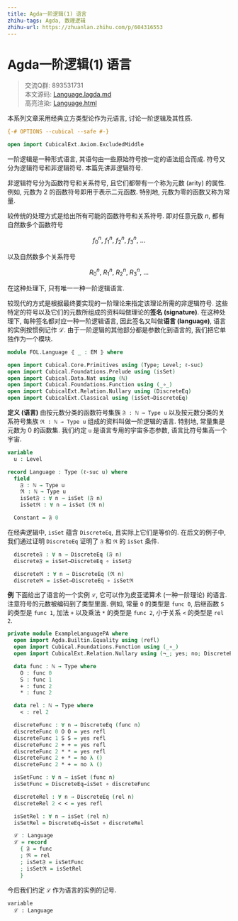 ```yaml
---
title: Agda一阶逻辑(1) 语言
zhihu-tags: Agda, 数理逻辑
zhihu-url: https://zhuanlan.zhihu.com/p/604316553
---
```


# Agda一阶逻辑(1) 语言

> 交流Q群: 893531731  
> 本文源码: [Language.lagda.md](https://github.com/choukh/agda-flypitch/blob/main/src/FOL/Language.lagda.md)  
> 高亮渲染: [Language.html](https://choukh.github.io/agda-flypitch/FOL.Language.html)  

本系列文章采用经典立方类型论作为元语言, 讨论一阶逻辑及其性质.

```agda
{-# OPTIONS --cubical --safe #-}

open import CubicalExt.Axiom.ExcludedMiddle
```

一阶逻辑是一种形式语言, 其语句由一些原始符号按一定的语法组合而成. 符号又分为逻辑符号和非逻辑符号. 本篇先讲非逻辑符号.

非逻辑符号分为函数符号和关系符号, 且它们都带有一个称为元数 (arity) 的属性. 例如, 元数为 2 的函数符号即用于表示二元函数. 特别地, 元数为零的函数又称为常量.

较传统的处理方式是给出所有可能的函数符号和关系符号. 即对任意元数 $n$, 都有自然数多个函数符号

$$f^n_0,\ f^n_1,\ f^n_2,\ f^n_3,\ ...$$

以及自然数多个关系符号

$$R^n_0,\ R^n_1,\ R^n_2,\ R^n_3,\ ...$$

在这种处理下, 只有唯一一种一阶逻辑语言.

较现代的方式是根据最终要实现的一阶理论来指定该理论所需的非逻辑符号. 这些特定的符号以及它们的元数所组成的资料叫做理论的**签名 (signature)**. 在这种处理下, 每种签名都对应一种一阶逻辑语言, 因此签名又叫做**语言 (language)**, 语言的实例按惯例记作 ℒ. 由于一阶逻辑的其他部分都是参数化到语言的, 我们把它单独作为一个模块.

```agda
module FOL.Language ⦃ _ : EM ⦄ where

open import Cubical.Core.Primitives using (Type; Level; ℓ-suc)
open import Cubical.Foundations.Prelude using (isSet)
open import Cubical.Data.Nat using (ℕ)
open import Cubical.Foundations.Function using (_∘_)
open import CubicalExt.Relation.Nullary using (DiscreteEq)
open import CubicalExt.Classical using (isSet→DiscreteEq)
```

**定义 (语言)** 由按元数分类的函数符号集族 `𝔉 : ℕ → Type u` 以及按元数分类的关系符号集族 `ℜ : ℕ → Type u` 组成的资料叫做一阶逻辑的语言. 特别地, 常量集是元数为 0 的函数集. 我们约定 `u` 是语言专用的宇宙多态参数, 语言比符号集高一个宇宙.

```agda
variable
  u : Level

record Language : Type (ℓ-suc u) where
  field
    𝔉 : ℕ → Type u
    ℜ : ℕ → Type u
    isSet𝔉 : ∀ n → isSet (𝔉 n)
    isSetℜ : ∀ n → isSet (ℜ n)

  Constant = 𝔉 0
```

在经典逻辑中, `isSet` 蕴含 `DiscreteEq`, 且实际上它们是等价的. 在后文的例子中, 我们通过证明 `DiscreteEq` 证明了 `𝔉` 和 `ℜ` 的 `isSet` 条件.

```agda
  discrete𝔉 : ∀ n → DiscreteEq (𝔉 n)
  discrete𝔉 = isSet→DiscreteEq ∘ isSet𝔉

  discreteℜ : ∀ n → DiscreteEq (ℜ n)
  discreteℜ = isSet→DiscreteEq ∘ isSetℜ
```

**例** 下面给出了语言的一个实例 `ℒ`, 它可以作为皮亚诺算术 (一种一阶理论) 的语言. 注意符号的元数被编码到了类型里面. 例如, 常量 `O` 的类型是 `func 0`, 后继函数 `S` 的类型是 `func 1`, 加法 `+` 以及乘法 `*` 的类型是 `func 2`, 小于关系 `<` 的类型是 `rel 2`.

```agda
private module ExampleLanguagePA where
  open import Agda.Builtin.Equality using (refl)
  open import Cubical.Foundations.Function using (_∘_)
  open import CubicalExt.Relation.Nullary using (¬_; yes; no; DiscreteEq→isSet)

  data func : ℕ → Type where
    O : func 0
    S : func 1
    + : func 2
    * : func 2

  data rel : ℕ → Type where
    < : rel 2

  discreteFunc : ∀ n → DiscreteEq (func n)
  discreteFunc 0 O O = yes refl
  discreteFunc 1 S S = yes refl
  discreteFunc 2 + + = yes refl
  discreteFunc 2 * * = yes refl
  discreteFunc 2 + * = no λ ()
  discreteFunc 2 * + = no λ ()

  isSetFunc : ∀ n → isSet (func n)
  isSetFunc = DiscreteEq→isSet ∘ discreteFunc

  discreteRel : ∀ n → DiscreteEq (rel n)
  discreteRel 2 < < = yes refl

  isSetRel : ∀ n → isSet (rel n)
  isSetRel = DiscreteEq→isSet ∘ discreteRel

  ℒ : Language
  ℒ = record
    { 𝔉 = func
    ; ℜ = rel
    ; isSet𝔉 = isSetFunc
    ; isSetℜ = isSetRel
    }
```

今后我们约定 `ℒ` 作为语言的实例的记号.

```
variable
  ℒ : Language
```
